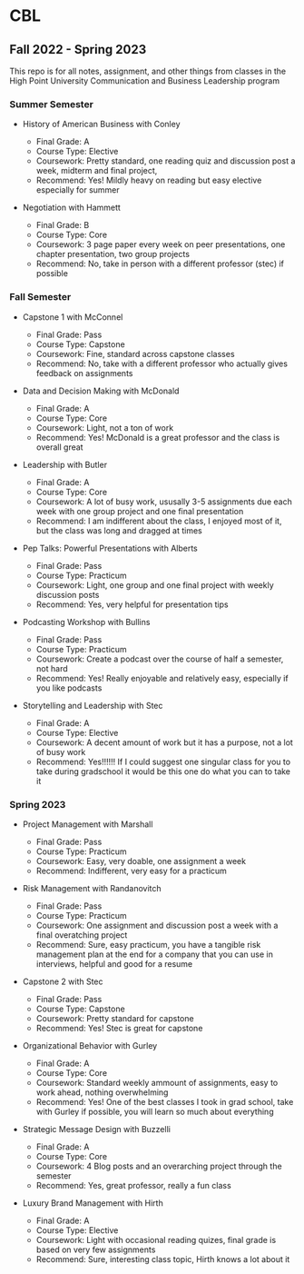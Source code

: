 # CBL
## Fall 2022 - Spring 2023
This repo is for all notes, assignment, and other things from classes in the High Point University Communication and Business Leadership program

### Summer Semester
- History of American Business with Conley
  - Final Grade: A
  - Course Type: Elective
  - Coursework: Pretty standard, one reading quiz and discussion post a week, midterm and final project, 
  - Recommend: Yes! Mildly heavy on reading but easy elective especially for summer 
  
- Negotiation with Hammett
  - Final Grade: B
  - Course Type: Core
  - Coursework: 3 page paper every week on peer presentations, one chapter presentation, two group projects
  - Recommend: No, take in person with a different professor (stec) if possible
  
  
### Fall Semester
- Capstone 1 with McConnel
  - Final Grade: Pass
  - Course Type: Capstone
  - Coursework: Fine, standard across capstone classes 
  - Recommend: No, take with a different professor who actually gives feedback on assignments 
  
- Data and Decision Making with McDonald
  - Final Grade: A
  - Course Type: Core
  - Coursework: Light, not a ton of work 
  - Recommend: Yes! McDonald is a great professor and the class is overall great
  
- Leadership with Butler
  - Final Grade: A
  - Course Type: Core
  - Coursework: A lot of busy work, ususally 3-5 assignments due each week with one group project and one final presentation 
  - Recommend: I am indifferent about the class, I enjoyed most of it, but the class was long and dragged at times
  
- Pep Talks: Powerful Presentations with Alberts
  - Final Grade: Pass
  - Course Type: Practicum
  - Coursework: Light, one group and one final project with weekly discussion posts 
  - Recommend: Yes, very helpful for presentation tips
  
- Podcasting Workshop with Bullins
  - Final Grade: Pass
  - Course Type: Practicum
  - Coursework: Create a podcast over the course of half a semester, not hard
  - Recommend: Yes! Really enjoyable and relatively easy, especially if you like podcasts
  
- Storytelling and Leadership with Stec
  - Final Grade: A
  - Course Type: Elective
  - Coursework: A decent amount of work but it has a purpose, not a lot of busy work 
  - Recommend: Yes!!!!!! If I could suggest one singular class for you to take during gradschool it would be this one do what you can to take it 
  
  
### Spring 2023
- Project Management with Marshall
  - Final Grade: Pass
  - Course Type: Practicum
  - Coursework: Easy, very doable, one assignment a week  
  - Recommend: Indifferent, very easy for a practicum 
  
- Risk Management with Randanovitch
  - Final Grade: Pass
  - Course Type: Practicum
  - Coursework: One assignment and discussion post a week with a final overatching project  
  - Recommend: Sure, easy practicum, you have a tangible risk management plan at the end for a company that you can use in interviews, helpful and good for a resume
  
- Capstone 2 with Stec
  - Final Grade: Pass
  - Course Type: Capstone
  - Coursework: Pretty standard for capstone 
  - Recommend: Yes! Stec is great for capstone
  
- Organizational Behavior with Gurley
  - Final Grade: A
  - Course Type: Core
  - Coursework: Standard weekly ammount of assignments, easy to work ahead, nothing overwhelming 
  - Recommend: Yes! One of the best classes I took in grad school, take with Gurley if possible, you will learn so much about everything 
  
- Strategic Message Design with Buzzelli
  - Final Grade: A
  - Course Type: Core
  - Coursework: 4 Blog posts and an overarching project through the semester 
  - Recommend: Yes, great professor, really a fun class
  
- Luxury Brand Management with Hirth
  - Final Grade: A
  - Course Type: Elective
  - Coursework: Light with occasional reading quizes, final grade is based on very few assignments 
  - Recommend: Sure, interesting class topic, Hirth knows a lot about it
